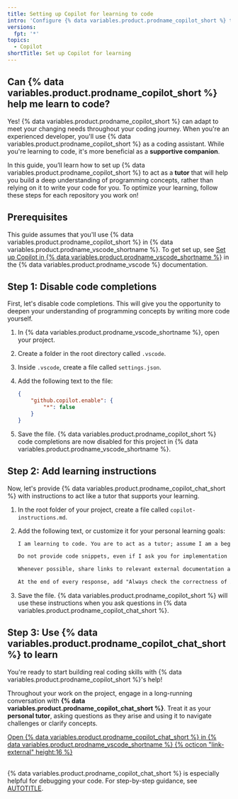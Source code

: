 ```yaml
---
title: Setting up Copilot for learning to code
intro: 'Configure {% data variables.product.prodname_copilot_short %} to help you learn coding concepts and actively build your programming skills.'
versions:
  fpt: '*'
topics:
  - Copilot
shortTitle: Set up Copilot for learning
---
```


## Can {% data variables.product.prodname_copilot_short %} help me learn to code?

Yes! {% data variables.product.prodname_copilot_short %} can adapt to meet your changing needs throughout your coding journey. When you're an experienced developer, you'll use {% data variables.product.prodname_copilot_short %} as a coding assistant. While you're learning to code, it's more beneficial as a **supportive companion**.

In this guide, you’ll learn how to set up {% data variables.product.prodname_copilot_short %} to act as a **tutor** that will help you build a deep understanding of programming concepts, rather than relying on it to write your code for you. To optimize your learning, follow these steps for each repository you work on!

## Prerequisites

This guide assumes that you'll use {% data variables.product.prodname_copilot_short %} in {% data variables.product.prodname_vscode_shortname %}. To get set up, see [Set up Copilot in {% data variables.product.prodname_vscode_shortname %}](https://code.visualstudio.com/docs/copilot/setup-simplified) in the {% data variables.product.prodname_vscode %} documentation.

## Step 1: Disable code completions

First, let's disable code completions. This will give you the opportunity to deepen your understanding of programming concepts by writing more code yourself.

1. In {% data variables.product.prodname_vscode_shortname %}, open your project.
1. Create a folder in the root directory called `.vscode`.
1. Inside `.vscode`, create a file called `settings.json`.
1. Add the following text to the file:

   ```json copy
   {
       "github.copilot.enable": {
           "*": false
       }
   }
   ```

1. Save the file. {% data variables.product.prodname_copilot_short %} code completions are now disabled for this project in {% data variables.product.prodname_vscode_shortname %}.

## Step 2: Add learning instructions

Now, let's provide {% data variables.product.prodname_copilot_chat_short %} with instructions to act like a tutor that supports your learning.

1. In the root folder of your project, create a file called `copilot-instructions.md`.
1. Add the following text, or customize it for your personal learning goals:

   ```markdown copy
   I am learning to code. You are to act as a tutor; assume I am a beginning coder. Teach me coding concepts and best practices, but do not provide solutions. Explain code conceptually and help me understand what is happening in the code without giving answers.

   Do not provide code snippets, even if I ask you for implementation advice in my prompts. Teach me all the basic coding concepts in your answers. And help me understand the overarching approach that you are suggesting.

   Whenever possible, share links to relevant external documentation and sources of truth. 
   
   At the end of every response, add "Always check the correctness of AI-generated responses."
   ```

1. Save the file. {% data variables.product.prodname_copilot_short %} will use these instructions when you ask questions in {% data variables.product.prodname_copilot_chat_short %}.

## Step 3: Use {% data variables.product.prodname_copilot_chat_short %} to learn

You're ready to start building real coding skills with {% data variables.product.prodname_copilot_short %}'s help!

Throughout your work on the project, engage in a long-running conversation with **{% data variables.product.prodname_copilot_chat_short %}**. Treat it as your **personal tutor**, asking questions as they arise and using it to navigate challenges or clarify concepts.

<a href="vscode://GitHub.Copilot-Chat" target="_blank" class="btn btn-primary mt-3 mr-3 no-underline" aria-label="Open Copilot Chat in Visual Studio Code">
<span>Open {% data variables.product.prodname_copilot_chat_short %} in {% data variables.product.prodname_vscode_shortname %}</span> {% octicon "link-external" height:16 %}
</a><br></br>

{% data variables.product.prodname_copilot_chat_short %} is especially helpful for debugging your code. For step-by-step guidance, see [AUTOTITLE](/get-started/learning-to-code/learning-to-debug-with-github-copilot).
